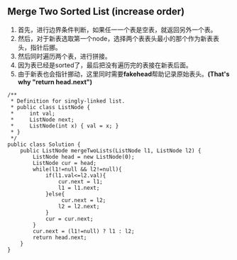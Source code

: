 ## Merge Two Sorted List (increase order)
         
1. 首先，进行边界条件判断，如果任一一个表是空表，就返回另外一个表。        
2. 然后，对于新表选取第一个node，选择两个表表头最小的那个作为新表表头，指针后挪。        
3. 然后同时遍历两个表，进行拼接。          
4. 因为表已经是sorted了，最后把没有遍历完的表接在新表后面。           
5. 由于新表也会指针挪动，这里同时需要**fakehead**帮助记录原始表头。**(That's why "return head.next")**                       
                                      
                                                       
```
/**
 * Definition for singly-linked list.
 * public class ListNode {
 *     int val;
 *     ListNode next;
 *     ListNode(int x) { val = x; }
 * }
 */
public class Solution {
    public ListNode mergeTwoLists(ListNode l1, ListNode l2) {
        ListNode head = new ListNode(0);
        ListNode cur = head;
        while(l1!=null && l2!=null){
            if(l1.val<=l2.val){
                cur.next = l1;
                l1 = l1.next;
            }else{
                 cur.next = l2;
                l2 = l2.next;
            }
            cur = cur.next;
        }
        cur.next = (l1!=null) ? l1 : l2;
        return head.next;
    }
}
```         
      

